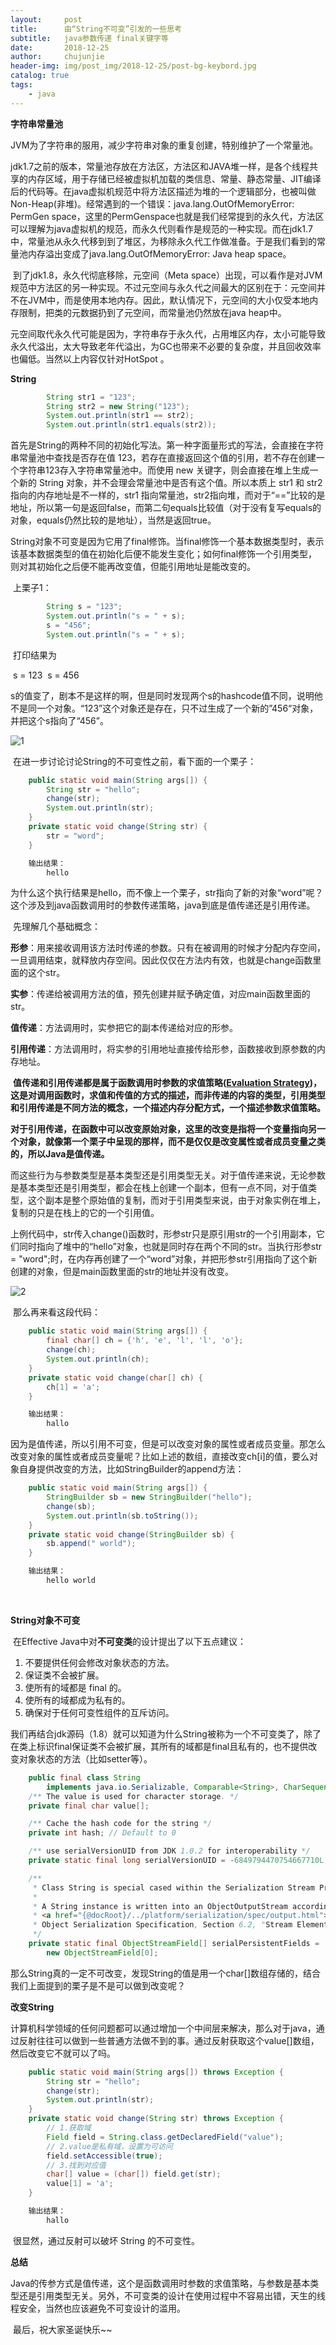 ```yaml
---
layout:     post
title:      由“String不可变”引发的一些思考
subtitle:   java参数传递 final关键字等
date:       2018-12-25
author:     chujunjie
header-img: img/post_img/2018-12-25/post-bg-keybord.jpg
catalog: true
tags:
    - java
---
```






**字符串常量池**

​	JVM为了字符串的服用，减少字符串对象的重复创建，特别维护了一个常量池。

​	jdk1.7之前的版本，常量池存放在方法区，方法区和JAVA堆一样，是各个线程共享的内存区域，用于存储已经被虚拟机加载的类信息、常量、静态常量、JIT编译后的代码等。在java虚拟机规范中将方法区描述为堆的一个逻辑部分，也被叫做Non-Heap(非堆)。经常遇到的一个错误：java.lang.OutOfMemoryError: PermGen space，这里的PermGenspace也就是我们经常提到的永久代，方法区可以理解为java虚拟机的规范，而永久代则看作是规范的一种实现。而在jdk1.7中，常量池从永久代移到到了堆区，为移除永久代工作做准备。于是我们看到的常量池内存溢出变成了java.lang.OutOfMemoryError: Java heap space。

​	到了jdk1.8，永久代彻底移除，元空间（Meta space）出现，可以看作是对JVM规范中方法区的另一种实现。不过元空间与永久代之间最大的区别在于：元空间并不在JVM中，而是使用本地内存。因此，默认情况下，元空间的大小仅受本地内存限制，把类的元数据扔到了元空间，而常量池仍然放在java heap中。

​	元空间取代永久代可能是因为，字符串存于永久代，占用堆区内存，太小可能导致永久代溢出，太大导致老年代溢出，为GC也带来不必要的复杂度，并且回收效率也偏低。当然以上内容仅针对HotSpot 。



**String**

```java
        String str1 = "123";
        String str2 = new String("123");
        System.out.println(str1 == str2);
        System.out.println(str1.equals(str2));
```

​	首先是String的两种不同的初始化写法。第一种字面量形式的写法，会直接在字符串常量池中查找是否存在值 123，若存在直接返回这个值的引用，若不存在创建一个字符串123存入字符串常量池中。而使用 new 关键字，则会直接在堆上生成一个新的 String 对象，并不会理会常量池中是否有这个值。所以本质上 str1 和 str2 指向的内存地址是不一样的，str1 指向常量池，str2指向堆，而对于“==”比较的是地址，所以第一句是返回false，而第二句equals比较值（对于没有复写equals的对象，equals仍然比较的是地址），当然是返回true。



​	String对象不可变是因为它用了final修饰。当final修饰一个基本数据类型时，表示该基本数据类型的值在初始化后便不能发生变化；如何final修饰一个引用类型，则对其初始化之后便不能再改变值，但能引用地址是能改变的。

​	上栗子1：

```java
        String s = "123";
        System.out.println("s = " + s);
        s = "456";
        System.out.println("s = " + s);
```

​	打印结果为 

​		s = 123
​		s = 456	

​	s的值变了，剧本不是这样的啊，但是同时发现两个s的hashcode值不同，说明他不是同一个对象。“123”这个对象还是存在，只不过生成了一个新的”456“对象，并把这个s指向了“456”。

![1](https://raw.githubusercontent.com/chujunjie/chujunjie.github.io/master/img/post_img/2018-12-25/1.png)

​	在进一步讨论讨论String的不可变性之前，看下面的一个栗子：

~~~java
    public static void main(String args[]) {
        String str = "hello";
        change(str);
        System.out.println(str);      
    }
    private static void change(String str) {
        str = "word";
    }

    输出结果：
        hello
~~~

​	为什么这个执行结果是hello，而不像上一个栗子，str指向了新的对象“word”呢？这个涉及到java函数调用时的参数传递策略，java到底是值传递还是引用传递。

​	先理解几个基础概念：

​	**形参**：用来接收调用该方法时传递的参数。只有在被调用的时候才分配内存空间，一旦调用结束，就释放内存空间。因此仅仅在方法内有效，也就是change函数里面的这个str。

​	**实参**：传递给被调用方法的值，预先创建并赋予确定值，对应main函数里面的str。

​	**值传递**：方法调用时，实参把它的副本传递给对应的形参。

​	**引用传递**：方法调用时，将实参的引用地址直接传给形参，函数接收到原参数的内存地址。

​	**值传递和引用传递都是属于函数调用时参数的求值策略([Evaluation Strategy](https://link.zhihu.com/?target=http%3A//en.wikipedia.org/wiki/Evaluation_strategy))，这是对调用函数时，求值和传值的方式的描述，而非传递的内容的类型，引用类型和引用传递是不同方法的概念，一个描述内存分配方式，一个描述参数求值策略。**

​	**对于引用传递，在函数中可以改变原始对象，这里的改变是指将一个变量指向另一个对象，就像第一个栗子中呈现的那样，而不是仅仅是改变属性或者成员变量之类的，所以Java是值传递。**

​	而这些行为与参数类型是基本类型还是引用类型无关。对于值传递来说，无论参数是基本类型还是引用类型，都会在栈上创建一个副本，但有一点不同，对于值类型，这个副本是整个原始值的复制，而对于引用类型来说，由于对象实例在堆上，复制的只是在栈上的它的一个引用值。

​	上例代码中，str传入change()函数时，形参str只是原引用str的一个引用副本，它们同时指向了堆中的“hello”对象，也就是同时存在两个不同的str。当执行形参str = "word";时，在内存再创建了一个“word”对象，并把形参str引用指向了这个新创建的对象，但是main函数里面的str的地址并没有改变。

![2](https://raw.githubusercontent.com/chujunjie/chujunjie.github.io/master/img/post_img/2018-12-25/2.png)

​	那么再来看这段代码：

```java
    public static void main(String args[]) {
        final char[] ch = {'h', 'e', 'l', 'l', 'o'};
        change(ch);
        System.out.println(ch);
    }
    private static void change(char[] ch) {
        ch[1] = 'a';
    }

	输出结果：
		hallo
```

​	因为是值传递，所以引用不可变，但是可以改变对象的属性或者成员变量。那怎么改变对象的属性或者成员变量呢？比如上述的数组，直接改变ch[i]的值，要么对象自身提供改变的方法，比如StringBuilder的append方法：

```java
    public static void main(String args[]) {
        StringBuilder sb = new StringBuilder("hello");
        change(sb);
        System.out.println(sb.toString());
    }
    private static void change(StringBuilder sb) {
        sb.append(" world");
    }

    输出结果：
        hello world
```

​	

**String对象不可变**

​	在Effective Java中对**不可变类**的设计提出了以下五点建议：

1. 不要提供任何会修改对象状态的方法。
2. 保证类不会被扩展。
3. 使所有的域都是 final 的。
4. 使所有的域都成为私有的。
5. 确保对于任何可变性组件的互斥访问。

​	我们再结合jdk源码（1.8）就可以知道为什么String被称为一个不可变类了，除了在类上标识final保证类不会被扩展，其所有的域都是final且私有的，也不提供改变对象状态的方法（比如setter等）。

```java
    public final class String
        implements java.io.Serializable, Comparable<String>, CharSequence {
    /** The value is used for character storage. */
    private final char value[];

    /** Cache the hash code for the string */
    private int hash; // Default to 0

    /** use serialVersionUID from JDK 1.0.2 for interoperability */
    private static final long serialVersionUID = -6849794470754667710L;

    /**
     * Class String is special cased within the Serialization Stream Protocol.
     *
     * A String instance is written into an ObjectOutputStream according to
     * <a href="{@docRoot}/../platform/serialization/spec/output.html">
     * Object Serialization Specification, Section 6.2, "Stream Elements"</a>
     */
    private static final ObjectStreamField[] serialPersistentFields =
        new ObjectStreamField[0];
```

​	那么String真的一定不可改变，发现String的值是用一个char[]数组存储的，结合我们上面提到的栗子是不是可以做到改变呢？

**改变String**

​	计算机科学领域的任何问题都可以通过增加一个中间层来解决，那么对于java，通过反射往往可以做到一些普通方法做不到的事。通过反射获取这个value[]数组，然后改变它不就可以了吗。

```java
    public static void main(String args[]) throws Exception {
        String str = "hello";
        change(str);
        System.out.println(str);
    }
    private static void change(String str) throws Exception {
        // 1.获取域
        Field field = String.class.getDeclaredField("value");
        // 2.value是私有域，设置为可访问
        field.setAccessible(true);
        // 3.找到对应值
        char[] value = (char[]) field.get(str);
        value[1] = 'a';
    }

	输出结果：
		hallo
```

​	很显然，通过反射可以破坏 String 的不可变性。



**总结**

​	Java的传参方式是值传递，这个是函数调用时参数的求值策略，与参数是基本类型还是引用类型无关。另外，不可变类的设计在使用过程中不容易出错，天生的线程安全，当然也应该避免不可变设计的滥用。	

​	最后，祝大家圣诞快乐~~
